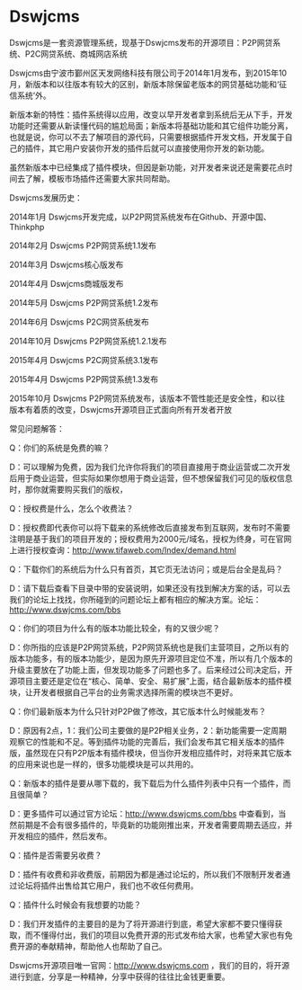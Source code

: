 # Dswjcms
Dswjcms是一套资源管理系统，现基于Dswjcms发布的开源项目：P2P网贷系统、P2C网贷系统、商城网店系统

Dswjcms由宁波市鄞州区天发网络科技有限公司于2014年1月发布，到2015年10月，新版本和以往版本有较大的区别，新版本除保留老版本的网贷基础功能和‘征信系统’外。

新版本新的特性：插件系统得以应用，改变以早开发者拿到系统后无从下手，开发功能时还需要从新读懂代码的尴尬局面；新版本将基础功能和其它组件功能分离，也就是说，你可以不去了解项目的源代码，只需要根据插件开发文档，开发属于自己的插件，其它用户安装你开发的插件后就可以直接使用你开发的新功能。

虽然新版本中已经集成了插件模块，但因是新功能，对开发者来说还是需要花点时间去了解，模板市场插件还需要大家共同帮助。

Dswjcms发展历史：

2014年1月      Dswjcms开发完成，以P2P网贷系统发布在Github、开源中国、Thinkphp

2014年2月      Dswjcms P2P网贷系统1.1发布

2014年3月      Dswjcms核心版发布

2014年4月      Dswjcms商城版发布

2014年5月      Dswjcms P2P网贷系统1.2发布

2014年6月      Dswjcms P2C网贷系统发布

2014年10月     Dswjcms P2P网贷系统1.2.1发布

2015年4月      Dswjcms P2C网贷系统3.1发布

2015年4月      Dswjcms P2P网贷系统1.3发布

2015年10月     Dswjcms P2P网贷系统发布，该版本不管性能还是安全性，和以往版本有着质的改变，Dswjcms开源项目正式面向所有开发者开放

常见问题解答：

Q：你们的系统是免费的嘛？

D：可以理解为免费，因为我们允许你将我们的项目直接用于商业运营或二次开发后用于商业运营，但实际如果你想用于商业运营，但不想保留我们可见的版权信息时，那你就需要购买我们的版权，

Q：授权费是什么，怎么个收费法？

D：授权费即代表你可以将下载来的系统修改后直接发布到互联网，发布时不需要注明是基于我们的项目开发的；授权费用为2000元/域名，授权为终身，可在官网上进行授权查询：http://www.tifaweb.com/Index/demand.html

Q：下载你们的系统后为什么只有首页，其它页无法访问；或是后台全是乱码？

D：请下载后查看下目录中带的安装说明，如果还没有找到解决方案的话，可以去我们的论坛上找找，你所碰到的问题论坛上都有相应的解决方案。论坛：http://www.dswjcms.com/bbs

Q：你们的项目为什么有的版本功能比较全，有的又很少呢？

D：你所指的应该是P2P网贷系统，P2P网贷系统也是我们主营项目，之所以有的版本功能多，有的版本功能少，是因为原先开源项目定位不准，所以有几个版本的升级主要放在了功能上面，但发现功能多了问题也多了。后来经过公司决定后，开源项目主要还是定位在“核心、简单、安全、易扩展”上面，结合最新版本的插件模块，让开发者根据自己平台的业务需求选择所需的模块岂不更好。

Q：你们最新版本为什么只针对P2P做了修改，其它版本什么时候能发布？

D：原因有2点，1：我们公司主要做的是P2P相关业务，2：新功能需要一定周期观察它的性能和不足。等到插件功能的完善后，我们会发布其它相关版本的插件版，虽然现在只有P2P版本有插件模块，但当你开发相应插件时，对将来其它版本的应用来说也是一样的，很多功能模块是可以共用的。

Q：新版本的插件是要从哪下载的，我下载后为什么插件列表中只有一个插件，而且很简单？

D：更多插件可以通过官方论坛：http://www.dswjcms.com/bbs 中查看到，当然前期是不会有很多插件的，毕竟新的功能刚推出来，开发者需要周期去适应，并开发相应的插件，然后发布。

Q：插件是否需要另收费？

D：插件有收费和非收费版，前期因为都是通过论坛的，所以我们不限制开发者通过论坛将插件出售给其它用户，我们也不收任何费用。

Q：插件什么时候会有我想要的功能？

D：我们开发插件的主要目的是为了将开源进行到底，希望大家都不要只懂得获取，而不懂得付出，我们的项目以免费开源的形式发布给大家，也希望大家也有免费开源的奉献精神，帮助他人也帮助了自己。

Dswjcms开源项目唯一官网：http://www.dswjcms.com ，我们的目的，将开源进行到底，分享是一种精神，分享中获得的往往比金钱更重要。
